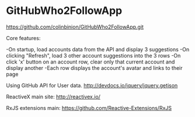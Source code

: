# GitHubWho2FollowApp

https://github.com/colinbinion/GitHubWho2FollowApp.git

Core features:

  -On startup, load accounts data from the API and display 3 suggestions
  -On clicking "Refresh", load 3 other account suggestions into the 3 rows
  -On click 'x' button on an account row, clear only that current account and display another
  -Each row displays the account's avatar and links to their page

Using GitHub API for User data.
  http://devdocs.io/jquery/jquery.getjson

ReactiveX main site:
  http://reactivex.io/

RxJS extensions main:
  https://github.com/Reactive-Extensions/RxJS

